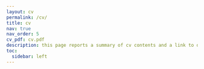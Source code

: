 ```yaml
---
layout: cv
permalink: /cv/
title: cv
nav: true
nav_order: 5
cv_pdf: cv.pdf
description: this page reports a summary of cv contents and a link to download it in PDF format.
toc:
  sidebar: left
---
```

